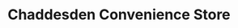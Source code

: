 ---
title: "Chaddesden Convenience Store"
url: /derby/chaddesden-convenience-store/
shop: Lebensmittel
---